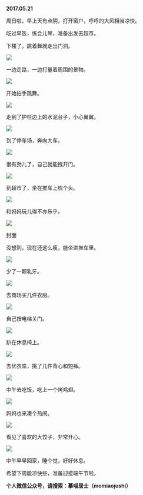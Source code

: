 
          
            
**2017.05.21**

周日啦，早上天有点阴，打开窗户，呼呼的大风相当凉快。

吃过早饭，练会儿琴，准备出发去超市。

下楼了，跳着舞就走出门洞。




![](//upload-images.jianshu.io/upload_images/51001-05e416fd48b5a134.jpg)




一边走路，一边打量着周围的景物。




![](//upload-images.jianshu.io/upload_images/51001-ac6656e73677c4f7.jpg)




开始拍手跳舞。




![](//upload-images.jianshu.io/upload_images/51001-d993701efa0bf417.jpg)




走到了护栏边上的水泥台子，小心翼翼。




![](//upload-images.jianshu.io/upload_images/51001-11ebe8ad5d2d9104.jpg)




到了停车场，奔向大车。




![](//upload-images.jianshu.io/upload_images/51001-b15bebbcb25af554.jpg)




很有劲儿了，自己就能拽开门。




![](//upload-images.jianshu.io/upload_images/51001-3be79986e34bb6a3.jpg)




到超市了，坐在推车上梳个头。




![](//upload-images.jianshu.io/upload_images/51001-a8b765ddc23660ee.jpg)




和妈妈玩儿得不亦乐乎。




![](//upload-images.jianshu.io/upload_images/51001-5f43df28b3c2819c.jpg)

封面


没想到，现在还这么瘦，能坐进推车里。




![](//upload-images.jianshu.io/upload_images/51001-986ffc8c94dfa578.jpg)




少了一颗乳牙。




![](//upload-images.jianshu.io/upload_images/51001-63470d5b9b881808.jpg)




去商场买几件衣服。




![](//upload-images.jianshu.io/upload_images/51001-bd823ddc286f9841.jpg)




自己按电梯关门。




![](//upload-images.jianshu.io/upload_images/51001-5b5c1cd4b1d4795f.jpg)




趴在休息椅上。




![](//upload-images.jianshu.io/upload_images/51001-7b0278d3deb8931c.jpg)




去优衣库，挑了几件背心和短裤。




![](//upload-images.jianshu.io/upload_images/51001-b02bdbbcfcd14b80.jpg)




中午去吃饭，吃上一个烤鸡翅。




![](//upload-images.jianshu.io/upload_images/51001-e2ce3402831e0f06.jpg)




妈妈也来凑个热闹。




![](//upload-images.jianshu.io/upload_images/51001-edc8b4ef3ddab4ed.jpg)




看见了喜欢的大饺子，非常开心。




![](//upload-images.jianshu.io/upload_images/51001-b60f8724443371a3.jpg)




中午早早回家，睡个觉，好好休息。

希望下周能凉快些，准备迎接端午节啦。


**个人微信公众号，请搜索：摹喵居士（momiaojushi）**

          
        